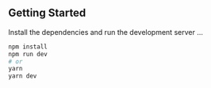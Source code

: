 ## Getting Started

Install the dependencies and run the development server
...
```bash
npm install
npm run dev
# or
yarn
yarn dev
```
